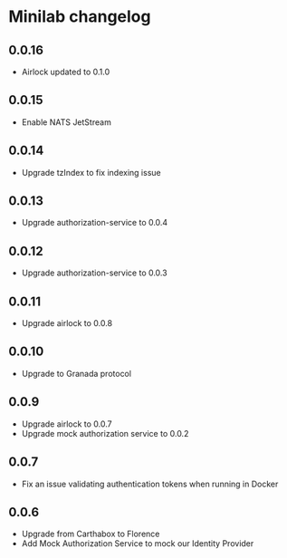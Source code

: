 # Minilab changelog

## 0.0.16

- Airlock updated to 0.1.0

## 0.0.15

- Enable NATS JetStream

## 0.0.14

- Upgrade tzIndex to fix indexing issue

## 0.0.13

- Upgrade authorization-service to 0.0.4

## 0.0.12

- Upgrade authorization-service to 0.0.3

## 0.0.11

- Upgrade airlock to 0.0.8

## 0.0.10

- Upgrade to Granada protocol

## 0.0.9

- Upgrade airlock to 0.0.7
- Upgrade mock authorization service to 0.0.2

## 0.0.7

- Fix an issue validating authentication tokens when running in Docker

## 0.0.6

- Upgrade from Carthabox to Florence
- Add Mock Authorization Service to mock our Identity Provider
